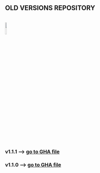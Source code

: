 ## OLD VERSIONS REPOSITORY
<br>

<img src="https://ambrosinus.altervista.org/blog/wp-content/uploads/2022/11/GHA_icon-LA.png" width="10%" height="10%">

<br>

### v1.1.1 --> [go to GHA file](https://github.com/lucianoambrosini/Ambrosinus-Toolkit/tree/main/Old_versions/111)

### v1.1.0 --> [go to GHA file](https://github.com/lucianoambrosini/Ambrosinus-Toolkit/tree/main/Old_versions/110)
